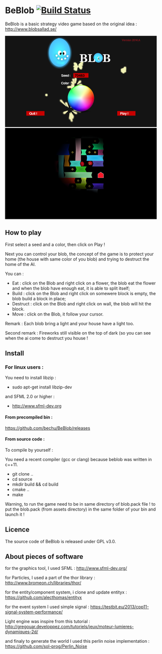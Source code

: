 BeBlob [![Build Status](https://travis-ci.org/bechu/BeBlob.png?branch=master)](https://travis-ci.org/bechu/BeBlob)
======

BeBlob is a basic strategy video game based on the original idea :
http://www.blobsallad.se/

![](images/welcome.png?raw=true)
![](images/ingame.png?raw=true)

## How to play

First select a seed and a color, then click on Play !

Next you can control your blob, the concept of the game is to protect your home (the house with same color of you blob)
and trying to destruct the home of the AI.

You can :
 * Eat : click on the Blob and right click on a flower, the blob eat the flower and when the blob have enough eat, it is able to split itself;
 * Build : click on the Blob and right click on somewere block is empty, the blob build a block in place;
 * Destruct : click on the Blob and right click on wall, the blob will hit the block.
 * Move : click on the Blob, it follow your cursor.


Remark : Each blob bring a light and your house have a light too.

Second remark : Fireworks still visible on the top of dark (so you can see when the ai come to destruct you house !

## Install

### For linux users :

You need to install libzip :
 * sudo apt-get install libzip-dev

and SFML 2.0 or higher :
 * http://www.sfml-dev.org


#### From precompiled bin :

https://github.com/bechu/BeBlob/releases

#### From source code :

To compile by yourself :

You need a recent compiler (gcc or clang) because beblob was written in c++11.

 * git clone ..
 * cd source
 * mkdir build && cd build
 * cmake ..
 * make

Warning, to run the game need to be in same directory of blob.pack file !
to put the blob.pack (from assets directory) in the same folder of your bin
and launch it !

## Licence
The source code of BeBlob is released under GPL v3.0.

## About pieces of software

for the graphics tool, I used SFML :
http://www.sfml-dev.org/

for Particles, I used a part of the thor library :
http://www.bromeon.ch/libraries/thor/

for the entity/component system, i clone and update entityx :
https://github.com/alecthomas/entityx

for the event system I used simple signal :
https://testbit.eu/2013/cpp11-signal-system-performance/

Light engine was inspire from this tutorial :
http://gregouar.developpez.com/tutoriels/jeux/moteur-lumieres-dynamiques-2d/

and finaly to generate the world I used this perlin noise implementation :
https://github.com/sol-prog/Perlin_Noise

